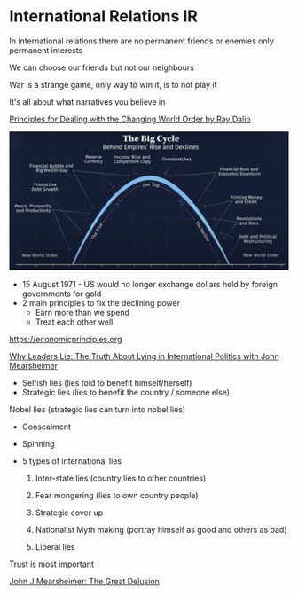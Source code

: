 # International Relations IR

In international relations there are no permanent friends or enemies only permanent interests

We can choose our friends but not our neighbours

War is a strange game, only way to win it, is to not play it

It's all about what narratives you believe in

[Principles for Dealing with the Changing World Order by Ray Dalio](https://www.youtube.com/watch?v=xguam0TKMw8)

![image](media/International-Relations-IR-image1.jpeg)

- 15 August 1971 - US would no longer exchange dollars held by foreign governments for gold
- 2 main principles to fix the declining power
  - Earn more than we spend
  - Treat each other well

<https://economicprinciples.org>

[Why Leaders Lie: The Truth About Lying in International Politics with John Mearsheimer](https://www.youtube.com/watch?v=VPe5f5dcrGE)

- Selfish lies (lies told to benefit himself/herself)
- Strategic lies (lies to benefit the country / someone else)

Nobel lies (strategic lies can turn into nobel lies)

- Consealment
- Spinning

- 5 types of international lies

    1. Inter-state lies (country lies to other countries)

    2. Fear mongering (lies to own country people)

    3. Strategic cover up

    4. Nationalist Myth making (portray himself as good and others as bad)

    5. Liberal lies

Trust is most important

[John J Mearsheimer: The Great Delusion](https://youtu.be/nZVIaXFN2lU)
